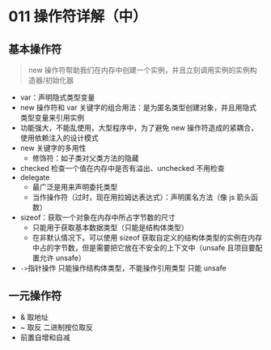 # 011 操作符详解（中）

## 基本操作符

> new 操作符帮助我们在内存中创建一个实例，并且立刻调用实例的实例构造器/初始化器

- var：声明隐式类型变量
- new 操作符和 var 关键字的组合用法：是为匿名类型创建对象，并且用隐式类型变量来引用实例
- 功能强大，不能乱使用，大型程序中，为了避免 new 操作符造成的紧耦合，使用依赖注入的设计模式
- new 关键字的多用性
  - 修饰符：如子类对父类方法的隐藏
- checked 检查一个值在内存中是否有溢出、unchecked 不用检查
- delegate
  - 最广泛是用来声明委托类型
  - 当作操作符（过时，现在用拉姆达表达式）：声明匿名方法（像 js 箭头函数）
- sizeof：获取一个对象在内存中所占字节数的尺寸
  - 只能用于获取基本数据类型（只能是结构体类型）
  - 在非默认情况下。可以使用 sizeof 获取自定义的结构体类型的实例在内存中占的字节数，但是需要把它放在不安全的上下文中（unsafe 且项目要配置允许 unsafe）
- `->`指针操作 只能操作结构体类型，不能操作引用类型 只能 unsafe

## 一元操作符

- & 取地址
- ~ 取反 二进制按位取反
- 前置自增和自减
